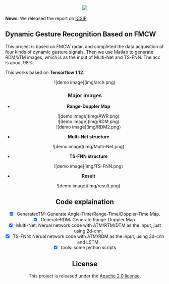 <div align="center">
  <img src="resources/mmdet-logo.png" width="600"/>
</div>

**News**: We released the report on [ICSIP](https://ieeexplore.ieee.org/document/9339325).

## Dynamic Gesture Recognition Based on FMCW

This project is based on FMCW radar, and completed the data acquisition of four kinds of dynamic gesture signals. Then we use Matlab to generate RDM/xTM images, which is as the input of Multi-Net and TS-FNN. The acc is about 98%.

This works based on **Tensorflow 1.12**.

<div align=center>![demo image](img/arch.png)

### Major images

- **Range-Doppler Map**

  <div align=center>![demo image](img/AWR.png)</div>
  <div align=center>![demo image](img/RDM.png)</div>
  <div align=center>![demo image](img/RDM2.png)</div>
  
- **Multi-Net structure**

  <div align=center>![demo image](img/Multi-Net.png)</div>
  
- **TS-FNN structure**

  <div align=center>![demo image](img/TS-FNN.png)</div>

- **Result**

  <div align=center>![demo image](img/result.png)</div>

## Code explaination

- [x] GeneratexTM: Generate Angle-Time/Range-Time/Doppler-Time Map.
- [x] GenerateRDM: Generate Range-Doppler Map.
- [x] Multi-Net: Nerual network code with ATM/RTM/DTM as the input, just using 2d-cnn.
- [x] TS-FNN: Nerual network code with ATM/RDM as the input, using 3d-cnn and LSTM.
- [x] tools: some python scripts

## License

This project is released under the [Apache 2.0 license](LICENSE).
